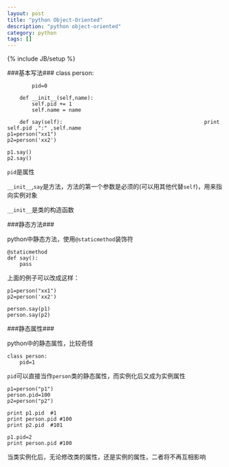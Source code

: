 ```yaml
---
layout: post
title: "python Object-Oriented"
description: "python object-oriented"
category: python
tags: []
---
```

{% include JB/setup %}


###基本写法###
	class person:

	        pid=0 

		def __init__(self,name):
			self.pid += 1
			self.name = name

		def say(self):								                print self.pid ,":" ,self.name
	p1=person("xx1")
	p2=person('xx2')
	
	p1.say()
	p2.say()

`pid`是属性

`__init__`,`say`是方法，方法的第一个参数是必须的(可以用其他代替`self`)，用来指向实例对象

`__init__`是类的构造函数


###静态方法###

python中静态方法，使用`@staticmethod`装饰符

	@staticmethod
	def say():
		pass

上面的例子可以改成这样：

	p1=person("xx1")
	p2=person('xx2')
	    
	person.say(p1)
	person.say(p2)

###静态属性###

python中的静态属性，比较奇怪

	class person:
		pid=1

`pid`可以直接当作`person`类的静态属性，而实例化后又成为实例属性

	p1=person("p1")
	person.pid=100
	p2=person("p2")

	print p1.pid  #1
	print person.pid #100
	print p2.pid  #101

	p1.pid=2
	print person.pid #100

当类实例化后，无论修改类的属性，还是实例的属性，二者将不再互相影响




